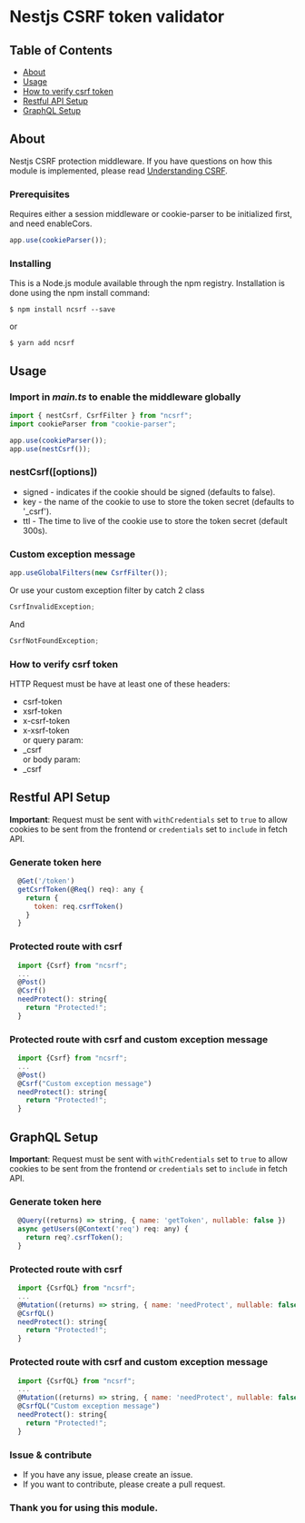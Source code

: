 # Nestjs CSRF token validator

## Table of Contents

- [About](#about)
- [Usage](#usage)
- [How to verify csrf token](#how-to-verify-csrf-token)
- [Restful API Setup](#restful-api-setup)
- [GraphQL Setup](#graphql-setup)

## About

Nestjs CSRF protection middleware.
If you have questions on how this module is implemented, please read [Understanding CSRF](https://github.com/pillarjs/understanding-csrf).

### Prerequisites

Requires either a session middleware or cookie-parser to be initialized first, and need enableCors.

```javascript
app.use(cookieParser());
```

### Installing

This is a Node.js module available through the npm registry. Installation is done using the npm install command:

```
$ npm install ncsrf --save
```

or

```
$ yarn add ncsrf
```

## Usage

### Import in _main.ts_ to enable the middleware globally

```javascript
import { nestCsrf, CsrfFilter } from "ncsrf";
import cookieParser from "cookie-parser";

app.use(cookieParser());
app.use(nestCsrf());
```

### nestCsrf([options])

- signed - indicates if the cookie should be signed (defaults to false).
- key - the name of the cookie to use to store the token secret (defaults to '\_csrf').
- ttl - The time to live of the cookie use to store the token secret (default 300s).

### Custom exception message

```javascript
app.useGlobalFilters(new CsrfFilter());
```

Or use your custom exception filter by catch 2 class

```javascript
CsrfInvalidException;
```

And

```javascript
CsrfNotFoundException;
```

### How to verify csrf token

HTTP Request must be have at least one of these headers:

- csrf-token
- xsrf-token
- x-csrf-token
- x-xsrf-token  
  or query param:
- \_csrf  
  or body param:
- \_csrf

## Restful API Setup

**Important**: Request must be sent with `withCredentials` set to `true` to allow cookies to be sent from the frontend or `credentials` set to `include` in fetch API.

### Generate token here

```javascript
  @Get('/token')
  getCsrfToken(@Req() req): any {
    return {
      token: req.csrfToken()
    }
  }
```

### Protected route with csrf

```javascript
  import {Csrf} from "ncsrf";
  ...
  @Post()
  @Csrf()
  needProtect(): string{
    return "Protected!";
  }
```

### Protected route with csrf and custom exception message

```javascript
  import {Csrf} from "ncsrf";
  ...
  @Post()
  @Csrf("Custom exception message")
  needProtect(): string{
    return "Protected!";
  }
```

## GraphQL Setup

**Important**: Request must be sent with `withCredentials` set to `true` to allow cookies to be sent from the frontend or `credentials` set to `include` in fetch API.

### Generate token here

```javascript
  @Query((returns) => string, { name: 'getToken', nullable: false })
  async getUsers(@Context('req') req: any) {
    return req?.csrfToken();
  }
```

### Protected route with csrf

```javascript
  import {CsrfQL} from "ncsrf";
  ...
  @Mutation((returns) => string, { name: 'needProtect', nullable: false })
  @CsrfQL()
  needProtect(): string{
    return "Protected!";
  }
```

### Protected route with csrf and custom exception message

```javascript
  import {CsrfQL} from "ncsrf";
  ...
  @Mutation((returns) => string, { name: 'needProtect', nullable: false })
  @CsrfQL("Custom exception message")
  needProtect(): string{
    return "Protected!";
  }
```

### Issue & contribute

- If you have any issue, please create an issue.
- If you want to contribute, please create a pull request.

### Thank you for using this module.
